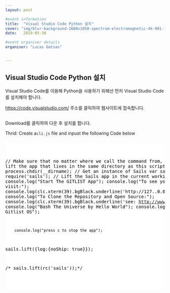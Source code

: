 ```yaml
---
layout: post

#event information
title:  "Visual Studio Code Python 설치"
cover: "img/blur-background-1680x1050-spectrum-electromagnetic-4k-901-1.jpg"
date:   2019-05-30

#event organiser details
organiser: "Lucas Gatsas"


---
```

<h2 class="section-heading"> Visual Studio Code Python 설치</h2>

Visual Studio Code를 이용해 Python을 사용하기 위해선 먼저 Visual Studio Code를 설치해야 합니다.

<a href="https://code.visualstudio.com/">https://code.visualstudio.com/</a> 주소를 클릭하여 웹사이트에 접속합니다.

<img src="{{ site.baseurl }}/img/fantasy.jpg" alt="" class="author-avatar" />

Download를 클릭하여 다운 후 설치를 합니다.


Thrid: Create a<code>cli.js</code> file and inpust the following Code below

<div style="overflow:auto; height=200; width=100%;">
<pre style="color:black;background:white;"><pre>

// Make sure that no matter where we call the command from,
// we lift the app that lives in the same directory as this script
process.chdir(__dirname);
// Get an instance of Sails
var sails = require('sails');
// Lift the Sails app in the current working directory
       console.log("Start The GITLIST App");
        console.log("To see your app. visit:");
        console.log(clc.xterm(39).bgBlack.underline('http://127..0.0.1'));
        console.log("To Clone the Repository and Open Source:");
        console.log(clc.xterm(39).bgBlack.underline('see: http://www.github.com/spaceg/github.io'));
        console.log("Bash The Universe by Hello World");
        console.log("©.2016 by Gitlist OS");

        console.log("press c to stop the app");


sails.lift({log:{noShip: true}});

/*  sails.lift(rc('sails'));*/

</pre></pre></div>
